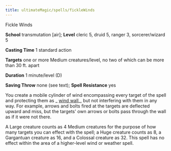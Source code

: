 ```yaml
---
title: ultimateMagic/spells/fickleWinds
---
```

Fickle Winds

**School** transmutation [air]; **Level** cleric 5, druid 5, ranger 3, sorcerer/wizard 5

**Casting Time** 1 standard action

**Targets** one or more Medium creatures/level, no two of which can be more than 30 ft. apart

**Duration** 1 minute/level (D)

**Saving Throw** none (see text); **Spell Resistance** yes

You create a mobile cylinder of wind encompassing every target of the spell and protecting them as _ [wind wall](spells/windWall#_wind-wall)_, but not interfering with them in any way. For example, arrows and bolts fired at the targets are deflected upward and miss, but the targets' own arrows or bolts pass through the wall as if it were not there.

A Large creature counts as 4 Medium creatures for the purpose of how many targets you can effect with the spell; a Huge creature counts as 8, a Gargantuan creature as 16, and a Colossal creature as 32. This spell has no effect within the area of a higher-level wind or weather spell.

